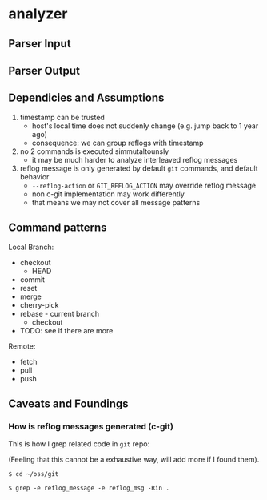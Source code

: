 # analyzer

## Parser Input

## Parser Output

## Dependicies and Assumptions

1. timestamp can be trusted
    - host's local time does not suddenly change (e.g. jump back to 1 year ago)
    - consequence: we can group reflogs with timestamp
2. no 2 commands is executed simmutaltounsly
    - it may be much harder to analyze interleaved reflog messages
3. reflog message is only generated by default `git` commands, and default behavior
    - `--reflog-action` or `GIT_REFLOG_ACTION` may override reflog message
    - non c-git implementation may work differently
    - that means we may not cover all message patterns



## Command patterns

Local Branch:

- checkout
    - HEAD
- commit
- reset
- merge
- cherry-pick
- rebase - current branch
    - checkout
- TODO: see if there are more

Remote:

- fetch
- pull
- push

## Caveats and Foundings

### How is reflog messages generated (c-git)

This is how I grep related code in `git` repo:

(Feeling that this cannot be a exhaustive way, will add more if I found them).

```text
$ cd ~/oss/git

$ grep -e reflog_message -e reflog_msg -Rin .
```
